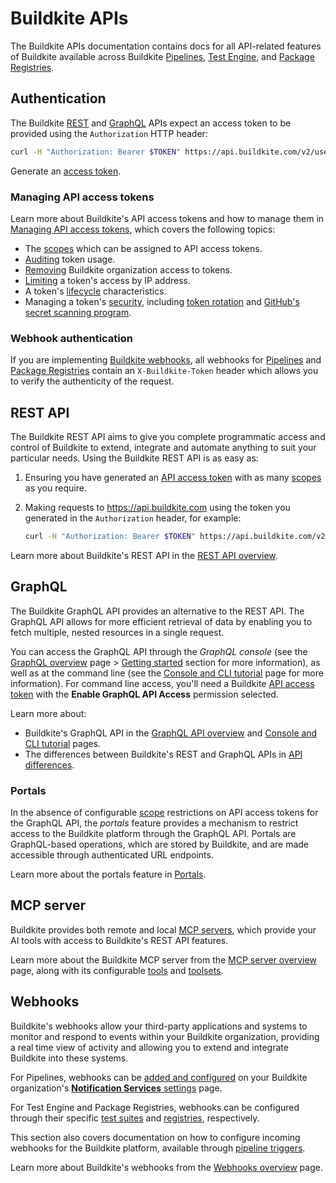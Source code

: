 # Buildkite APIs

The Buildkite APIs documentation contains docs for all API-related features of Buildkite available across Buildkite [Pipelines](/docs/pipelines), [Test Engine](/docs/test-engine), and [Package Registries](/docs/package-registries).

## Authentication

The Buildkite [REST](#rest-api) and [GraphQL](#graphql) APIs expect an access token to be provided using the `Authorization` HTTP header:

```bash
curl -H "Authorization: Bearer $TOKEN" https://api.buildkite.com/v2/user
```

Generate an [access token](https://buildkite.com/user/api-access-tokens).

### Managing API access tokens

Learn more about Buildkite's API access tokens and how to manage them in [Managing API access tokens](/docs/apis/managing-api-tokens), which covers the following topics:

- The [scopes](/docs/apis/managing-api-tokens#token-scopes) which can be assigned to API access tokens.
- [Auditing](/docs/apis/managing-api-tokens#auditing-tokens) token usage.
- [Removing](/docs/apis/managing-api-tokens#removing-an-organization-from-a-token) Buildkite organization access to tokens.
- [Limiting](/docs/apis/managing-api-tokens#limiting-api-access-by-ip-address) a token's access by IP address.
- A token's [lifecycle](/docs/apis/managing-api-tokens#api-token-lifecycle) characteristics.
- Managing a token's [security](/docs/apis/managing-api-tokens#api-token-security), including [token rotation](/docs/apis/managing-api-tokens#api-token-security-rotation) and [GitHub's secret scanning program](/docs/apis/managing-api-tokens#api-token-security-github-secret-scanning-program).

### Webhook authentication

If you are implementing [Buildkite webhooks](#webhooks), all webhooks for [Pipelines](/docs/apis/webhooks/pipelines#http-headers) and [Package Registries](/docs/apis/webhooks/package-registries#http-headers) contain an `X-Buildkite-Token` header which allows you to verify the authenticity of the request.

## REST API

The Buildkite REST API aims to give you complete programmatic access and control of Buildkite to extend, integrate and automate anything to suit your particular needs. Using the Buildkite REST API is as easy as:

1. Ensuring you have generated an [API access token](/docs/apis/managing-api-tokens) with as many [scopes](/docs/apis/managing-api-tokens#token-scopes) as you require.
2. Making requests to https://api.buildkite.com using the token you generated in the `Authorization` header, for example:

    ```bash
    curl -H "Authorization: Bearer $TOKEN" https://api.buildkite.com/v2/user
    ```

Learn more about Buildkite's REST API in the [REST API overview](/docs/apis/rest-api).

## GraphQL

The Buildkite GraphQL API provides an alternative to the REST API. The GraphQL API allows for more efficient retrieval of data by enabling you to fetch multiple, nested resources in a single request.

You can access the GraphQL API through the _GraphQL console_ (see the [GraphQL overview](/docs/apis/graphql-api) page > [Getting started](/docs/apis/graphql-api#getting-started) section for more information), as well as at the command line (see the [Console and CLI tutorial](/docs/apis/graphql/graphql-tutorial) page for more information). For command line access, you'll need a Buildkite [API access token](/docs/apis/managing-api-tokens) with the **Enable GraphQL API Access** permission selected.

Learn more about:

- Buildkite's GraphQL API in the [GraphQL API overview](/docs/apis/graphql-api) and [Console and CLI tutorial](/docs/apis/graphql/graphql-tutorial) pages.
- The differences between Buildkite's REST and GraphQL APIs in [API differences](/docs/apis/api-differences).

### Portals

In the absence of configurable [scope](/docs/apis/managing-api-tokens#token-scopes) restrictions on API access tokens for the GraphQL API, the _portals_ feature provides a mechanism to restrict access to the Buildkite platform through the GraphQL API. Portals are GraphQL-based operations, which are stored by Buildkite, and are made accessible through authenticated URL endpoints.

Learn more about the portals feature in [Portals](/docs/apis/graphql/portals).

## MCP server

Buildkite provides both remote and local [MCP servers](https://modelcontextprotocol.io/docs/learn/server-concepts), which provide your AI tools with access to Buildkite's REST API features.

Learn more about the Buildkite MCP server from the [MCP server overview](/docs/apis/mcp-server) page, along with its configurable [tools](/docs/apis/mcp-server#available-mcp-tools) and [toolsets](/docs/apis/mcp-server/toolsets).

## Webhooks

Buildkite's webhooks allow your third-party applications and systems to monitor and respond to events within your Buildkite organization, providing a real time view of activity and allowing you to extend and integrate Buildkite into these systems.

For Pipelines, webhooks can be [added and configured](/docs/apis/webhooks/pipelines#add-a-webhook) on your Buildkite organization's [**Notification Services** settings](https://buildkite.com/organizations/-/services) page.

For Test Engine and Package Registries, webhooks can be configured through their specific [test suites](/docs/apis/webhooks/test-engine) and [registries](/docs/apis/webhooks/package-registries#add-a-webhook), respectively.

This section also covers documentation on how to configure incoming webhooks for the Buildkite platform, available through [pipeline triggers](/docs/apis/webhooks/incoming/pipeline-triggers).

Learn more about Buildkite's webhooks from the [Webhooks overview](/docs/apis/webhooks) page.
